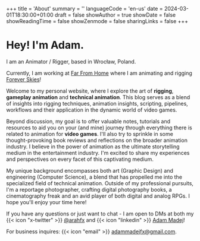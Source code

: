 +++
title = 'About'
summary = ''
languageCode = 'en-us'
date = 2024-03-01T18:30:00+01:00
draft = false
showAuthor = true
showDate = false
showReadingTime = false
showZenmode = false
sharingLinks = false
+++

# Hey! I'm Adam. 
I am an Animator / Rigger, based in Wrocław, Poland. 

Currently, I am working at [Far From Home](https://www.farfromhomegames.com/) where I am animating and rigging [Forever Skies](https://store.steampowered.com/app/1641960/Forever_Skies/)!

Welcome to my personal website, where I explore the art of **rigging**, **gameplay animation** and **technical animation**. This blog serves as a blend of insights into rigging techniques, animation insights, scripting, pipelines, workflows and their application in the dynamic world of video games.

Beyond discussion, my goal is to offer valuable notes, tutorials and resources to aid you on your (and mine) journey through everything there is related to animation for **video games**. I'll also try to sprinkle in some thought-provoking book reviews and reflections on the broader animation industry. I believe in the power of animation as the ultimate storytelling medium in the entertainment industry. I'm excited to share my experiences and perspectives on every facet of this captivating medium.

My unique background encompasses both art (Graphic Design) and engineering (Computer Science), a blend that has propelled me into the specialized field of technical animation. 
Outside of my professional pursuits, I'm a reportage photographer, crafting digital photography books, a cinematography freak and an avid player of both digital and analog RPGs.
I hope you'll enjoy your time here!

If you have any questions or just want to chat - I am open to DMs at both my {{< icon "x-twitter" >}} [@arahfx](https://twitter.com/arahfx) and {{< icon "linkedin" >}} [Adam Madej](https://www.linkedin.com/in/arahfx/)!

For business inquires: {{< icon "email" >}} <a href="mailto:adammadejfx@gmail.com"> adammadejfx@gmail.com</a>.